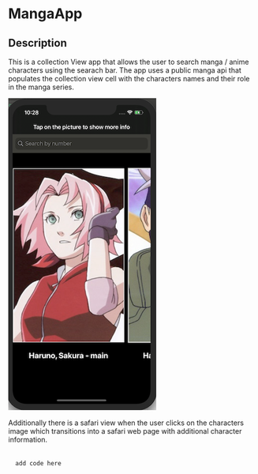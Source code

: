 # MangaApp
## Description
This is a collection View app that allows the user to search manga / anime characters using the searach bar. The app uses a public manga api that populates the collection view cell with the characters names and their role in the manga series. 

![Initial screen with default character including the search bar](Assets/homescreen.png)

Additionally there is a safari view when the user clicks on the characters image which transitions into a safari web page with additional character information.

```swift 
  
  add code here 

```

